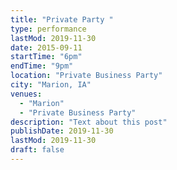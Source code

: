 ```yaml
---
title: "Private Party "
type: performance
lastMod: 2019-11-30
date: 2015-09-11
startTime: "6pm"
endTime: "9pm"
location: "Private Business Party"
city: "Marion, IA"
venues:
  - "Marion"
  - "Private Business Party"
description: "Text about this post"
publishDate: 2019-11-30
lastMod: 2019-11-30
draft: false
---
```

